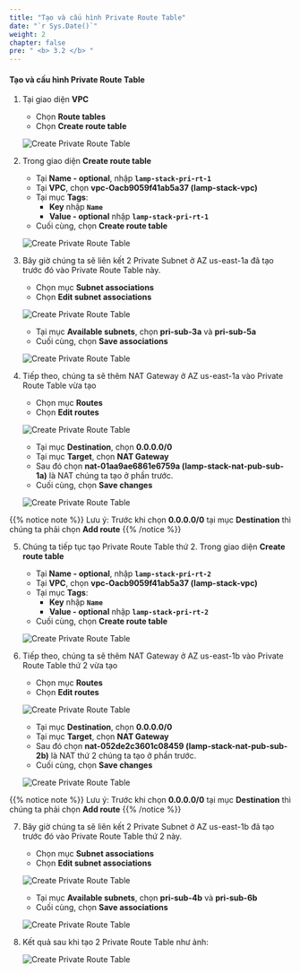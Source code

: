 ```yaml
---
title: "Tạo và cấu hình Private Route Table"
date: "`r Sys.Date()`"
weight: 2
chapter: false
pre: " <b> 3.2 </b> "
---
```


#### Tạo và cấu hình Private Route Table

1. Tại giao diện **VPC**

   - Chọn **Route tables**
   - Chọn **Create route table**

   ![Create Private Route Table](/images/3-CreateNATGWAndSG/3.2-CreatePrivateRT/0001-createprirt.png?featherlight=false&width=90pc)

2. Trong giao diện **Create route table**

   - Tại **Name - optional**, nhập **`lamp-stack-pri-rt-1`**
   - Tại **VPC**, chọn **vpc-Oacb9059f41ab5a37 (lamp-stack-vpc)**
   - Tại mục **Tags**:
     - **Key** nhập **`Name`**
     - **Value - optional** nhập **`lamp-stack-pri-rt-1`**
   - Cuối cùng, chọn **Create route table**

   ![Create Private Route Table](/images/3-CreateNATGWAndSG/3.2-CreatePrivateRT/0002-createprirt.png?featherlight=false&width=90pc)

3. Bây giờ chúng ta sẽ liên kết 2 Private Subnet ở AZ us-east-1a đã tạo trước đó vào Private Route Table này.

   - Chọn mục **Subnet associations**
   - Chọn **Edit subnet associations**

   ![Create Private Route Table](/images/3-CreateNATGWAndSG/3.2-CreatePrivateRT/0003-createprirt.png?featherlight=false&width=90pc)

   - Tại mục **Available subnets**, chọn **pri-sub-3a** và **pri-sub-5a**
   - Cuối cùng, chọn **Save associations**

   ![Create Private Route Table](/images/3-CreateNATGWAndSG/3.2-CreatePrivateRT/0004-createprirt.png?featherlight=false&width=90pc)

4. Tiếp theo, chúng ta sẽ thêm NAT Gateway ở AZ us-east-1a vào Private Route Table vừa tạo

   - Chọn mục **Routes**
   - Chọn **Edit routes**

   ![Create Private Route Table](/images/3-CreateNATGWAndSG/3.2-CreatePrivateRT/0005-createprirt.png?featherlight=false&width=90pc)

   - Tại mục **Destination**, chọn **0.0.0.0/0**
   - Tại mục **Target**, chọn **NAT Gateway**
   - Sau đó chọn **nat-01aa9ae6861e6759a (lamp-stack-nat-pub-sub-1a)** là NAT chúng ta tạo ở phần trước.
   - Cuối cùng, chọn **Save changes**

   ![Create Private Route Table](/images/3-CreateNATGWAndSG/3.2-CreatePrivateRT/0006-createprirt.png?featherlight=false&width=90pc)

{{% notice note %}}
Lưu ý: Trước khi chọn **0.0.0.0/0** tại mục **Destination** thì chúng ta phải chọn **Add route**
{{% /notice %}}

5. Chúng ta tiếp tục tạo Private Route Table thứ 2. Trong giao diện **Create route table**

   - Tại **Name - optional**, nhập **`lamp-stack-pri-rt-2`**
   - Tại **VPC**, chọn **vpc-Oacb9059f41ab5a37 (lamp-stack-vpc)**
   - Tại mục **Tags**:
     - **Key** nhập **`Name`**
     - **Value - optional** nhập **`lamp-stack-pri-rt-2`**
   - Cuối cùng, chọn **Create route table**

   ![Create Private Route Table](/images/3-CreateNATGWAndSG/3.2-CreatePrivateRT/0007-createprirt.png?featherlight=false&width=90pc)

6. Tiếp theo, chúng ta sẽ thêm NAT Gateway ở AZ us-east-1b vào Private Route Table thứ 2 vừa tạo

   - Chọn mục **Routes**
   - Chọn **Edit routes**

   ![Create Private Route Table](/images/3-CreateNATGWAndSG/3.2-CreatePrivateRT/0008-createprirt.png?featherlight=false&width=90pc)

   - Tại mục **Destination**, chọn **0.0.0.0/0**
   - Tại mục **Target**, chọn **NAT Gateway**
   - Sau đó chọn **nat-052de2c3601c08459 (lamp-stack-nat-pub-sub-2b)** là NAT thứ 2 chúng ta tạo ở phần trước.
   - Cuối cùng, chọn **Save changes**

   ![Create Private Route Table](/images/3-CreateNATGWAndSG/3.2-CreatePrivateRT/0009-createprirt.png?featherlight=false&width=90pc)

{{% notice note %}}
Lưu ý: Trước khi chọn **0.0.0.0/0** tại mục **Destination** thì chúng ta phải chọn **Add route**
{{% /notice %}}

7. Bây giờ chúng ta sẽ liên kết 2 Private Subnet ở AZ us-east-1b đã tạo trước đó vào Private Route Table thứ 2 này.

   - Chọn mục **Subnet associations**
   - Chọn **Edit subnet associations**

   ![Create Private Route Table](/images/3-CreateNATGWAndSG/3.2-CreatePrivateRT/0010-createprirt.png?featherlight=false&width=90pc)

   - Tại mục **Available subnets**, chọn **pri-sub-4b** và **pri-sub-6b**
   - Cuối cùng, chọn **Save associations**

   ![Create Private Route Table](/images/3-CreateNATGWAndSG/3.2-CreatePrivateRT/0011-createprirt.png?featherlight=false&width=90pc)

8. Kết quả sau khi tạo 2 Private Route Table như ảnh:

   ![Create Private Route Table](/images/3-CreateNATGWAndSG/3.2-CreatePrivateRT/0012-createprirt.png?featherlight=false&width=90pc)

